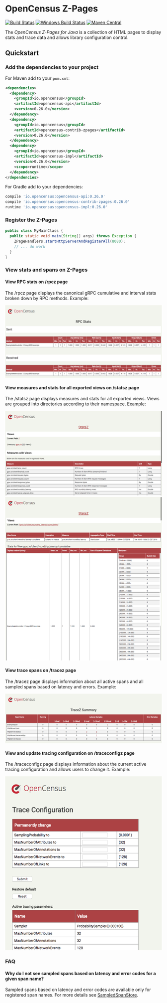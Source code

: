 # OpenCensus Z-Pages
[![Build Status][travis-image]][travis-url]
[![Windows Build Status][appveyor-image]][appveyor-url]
[![Maven Central][maven-image]][maven-url]

The *OpenCensus Z-Pages for Java* is a collection of HTML pages to display stats and trace data and
allows library configuration control.

## Quickstart

### Add the dependencies to your project

For Maven add to your `pom.xml`:
```xml
<dependencies>
  <dependency>
    <groupId>io.opencensus</groupId>
    <artifactId>opencensus-api</artifactId>
    <version>0.26.0</version>
  </dependency>
  <dependency>
    <groupId>io.opencensus</groupId>
    <artifactId>opencensus-contrib-zpages</artifactId>
    <version>0.26.0</version>
  </dependency>
  <dependency>
    <groupId>io.opencensus</groupId>
    <artifactId>opencensus-impl</artifactId>
    <version>0.26.0</version>
    <scope>runtime</scope>
  </dependency>
</dependencies>
```

For Gradle add to your dependencies:
```groovy
compile 'io.opencensus:opencensus-api:0.26.0'
compile 'io.opencensus:opencensus-contrib-zpages:0.26.0'
runtime 'io.opencensus:opencensus-impl:0.26.0'
```

### Register the Z-Pages

```java
public class MyMainClass {
  public static void main(String[] args) throws Exception {
    ZPageHandlers.startHttpServerAndRegisterAll(8080);
    // ... do work
  }
}
```

### View stats and spans on Z-Pages

#### View RPC stats on /rpcz page

The /rpcz page displays the canonical gRPC cumulative and interval stats broken down by RPC methods.
Example:

![rpcz-example](screenshots/rpcz-example.png)

#### View measures and stats for all exported views on /statsz page

The /statsz page displays measures and stats for all exported views. Views are grouped into directories 
according to their namespace. Example:

![statsz-example-1](screenshots/statsz-example-1.png)
![statsz-example-2](screenshots/statsz-example-2.png)

#### View trace spans on /tracez page

The /tracez page displays information about all active spans and all sampled spans based on latency 
and errors. Example:

![tracez-example](screenshots/tracez-example.png)

#### View and update tracing configuration on /traceconfigz page

The /traceconfigz page displays information about the current active tracing configuration and 
allows users to change it. Example:

![traceconfigz-example](screenshots/traceconfigz-example.png)


### FAQ

#### Why do I not see sampled spans based on latency and error codes for a given span name?
Sampled spans based on latency and error codes are available only for registered span names. 
For more details see [SampledSpanStore][sampledspanstore-url].

[travis-image]: https://travis-ci.org/census-instrumentation/opencensus-java.svg?branch=master
[travis-url]: https://travis-ci.org/census-instrumentation/opencensus-java
[appveyor-image]: https://ci.appveyor.com/api/projects/status/hxthmpkxar4jq4be/branch/master?svg=true
[appveyor-url]: https://ci.appveyor.com/project/opencensusjavateam/opencensus-java/branch/master
[maven-image]: https://maven-badges.herokuapp.com/maven-central/io.opencensus/opencensus-contrib-zpages/badge.svg
[maven-url]: https://maven-badges.herokuapp.com/maven-central/io.opencensus/opencensus-contrib-zpages
[sampledspanstore-url]: https://github.com/census-instrumentation/opencensus-java/blob/master/api/src/main/java/io/opencensus/trace/export/SampledSpanStore.java
